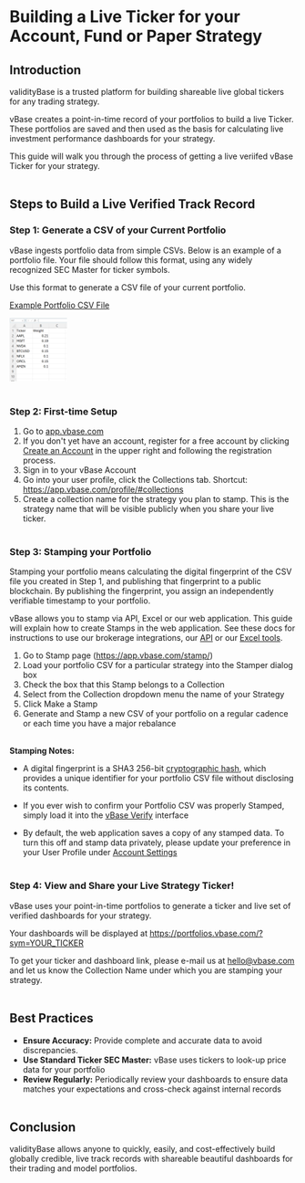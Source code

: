 # Building a Live Ticker for your Account, Fund or Paper Strategy

## Introduction

validityBase is a trusted platform for building shareable live global tickers for any trading strategy. 

vBase creates a point-in-time record of your portfolios to build a live Ticker. These portfolios are saved and then used as the basis for calculating live investment performance dashboards for your strategy. 

This guide will walk you through the process of getting a live veriifed vBase Ticker for your strategy.<br><br>


## Steps to Build a Live Verified Track Record

### Step 1: Generate a CSV of your **Current** Portfolio

vBase ingests portfolio data from simple CSVs. Below is an example of a portfolio file. Your file should follow this format, using any widely recognized SEC Master for ticker symbols.

Use this format to generate a CSV file of your current portfolio. 

[Example Portfolio CSV File](https://github.com/user-attachments/files/19322162/Example.Portfolio.CSV.csv)

<img src="image-2.png" style="width:20%; height:auto;"><br><br>


### Step 2: First-time Setup

1. Go to [app.vbase.com](https://www.vbase.com/)
2. If you don't yet have an account, register for a free account by clicking [Create an Account](https://app.vbase.com/accounts/signup/) in the upper right and following the registration process. 
3. Sign in to your vBase Account
4. Go into your user profile, click the Collections tab. Shortcut: https://app.vbase.com/profile/#collections 
5. Create a collection name for the strategy you plan to stamp. This is the strategy name that will be visible publicly when you share your live ticker. 
<br><br>


### Step 3: Stamping your Portfolio

Stamping your portfolio means calculating the digital fingerprint of the CSV file you created in Step 1,  and publishing that fingerprint to a public blockchain. By publishing the fingerprint, you assign an independently verifiable timestamp to your portfolio. 

vBase allows you to stamp via API, Excel or our web application. This guide will explain how to create Stamps in the web application. See these docs for instructions to use our brokerage integrations, our [API](../../vbase-py-samples/quickstart.md) or our [Excel tools](../../vbase-cs/workbook.md). 



1. Go to Stamp page (https://app.vbase.com/stamp/)
2. Load your portfolio CSV for a particular strategy into the Stamper dialog box
3. Check the box that this Stamp belongs to a Collection
4. Select from the Collection dropdown menu the name of your Strategy
5. Click Make a Stamp
6. Generate and Stamp a new CSV of your portfolio on a regular cadence or each time you have a major rebalance 
<br><br>

**Stamping Notes:** 

- A digital fingerprint is a SHA3 256-bit [cryptographic hash](https://csrc.nist.gov/glossary/term/cryptographic_hash_function), which provides a unique identifier for your portfolio CSV file without disclosing its contents.

- If you ever wish to confirm your Portfolio CSV was properly Stamped, simply load it into the [vBase Verify](https://app.vbase.com/verify/) interface

- By default, the web application saves a copy of any stamped data. To turn this off and stamp data privately, please update your preference in your User Profile under [Account Settings](https://app.vbase.com/profile/#account_settings)
<br><br>


### Step 4: View and Share your Live Strategy Ticker! 


vBase uses your point-in-time portfolios to generate a ticker and live set of verified dashboards for your strategy. 

Your dashboards will be displayed at https://portfolios.vbase.com/?sym=YOUR_TICKER

To get your ticker and dashboard link, please e-mail us at [hello@vbase.com](mailto:hello@vbase.com) and let us know the Collection Name under which you are stamping your strategy. 
<br><br>


## Best Practices
- **Ensure Accuracy:** Provide complete and accurate data to avoid discrepancies.
- **Use Standard Ticker SEC Master:** vBase uses tickers to look-up price data for your portfolio
- **Review Regularly:** Periodically review your dashboards to ensure data matches your expectations and cross-check against internal records
<br><br>

## Conclusion

validityBase allows anyone to quickly, easily, and cost-effectively build globally credible, live track records with shareable beautiful dashboards for their trading and model portfolios. 